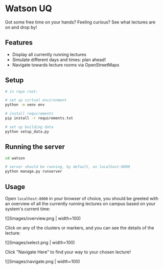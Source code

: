 # Watson UQ
Got some free time on your hands? Feeling curious? See what lectures are on and drop by!

## Features
- Display all currently running lectures
- Simulate different days and times: plan ahead!
- Navigate towards lecture rooms via OpenStreetMaps

## Setup
```bash
# in repo root:

# set up virtual environment
python -m venv env

# install requirements
pip install -r requirements.txt

# set up building data
python setup_data.py
```

## Running the server
```bash
cd watson

# server should be running, by default, on localhost:8000
python manage.py runserver
```

## Usage
Open `localhost:8000` in your browser of choice, you should be greeted with an overview of all the currently running lectures on campus based on your system's current time:

![](images/overview.png | width=100)

Click on any of the clusters or markers, and you can see the details of the lecture:

![](images/select.png | width=100)

Click "Navigate Here" to find your way to your chosen lecture!

![](images/navigate.png | width=100)